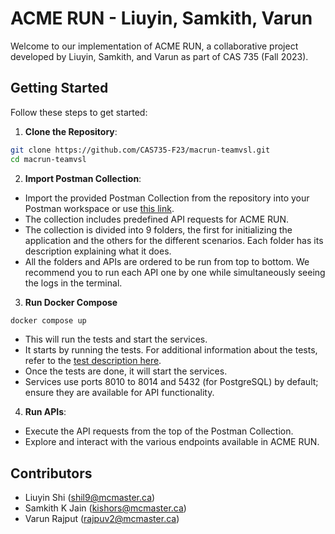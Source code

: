 # ACME RUN - Liuyin, Samkith, Varun

Welcome to our implementation of ACME RUN, a collaborative project developed by Liuyin, Samkith, and Varun as part of CAS 735 (Fall 2023).


## Getting Started

Follow these steps to get started:

1. **Clone the Repository**:

```bash
git clone https://github.com/CAS735-F23/macrun-teamvsl.git
cd macrun-teamvsl
```

2. **Import Postman Collection**:

- Import the provided Postman Collection from the repository into your Postman workspace or use [this link](https://winter-satellite-393249.postman.co/workspace/cas-735~2906f288-5f3e-4839-8f70-f7f36274cd09/collection/14312203-b6260f24-54b8-4d85-8684-dcd9821a3545?action=share&creator=14312203).
- The collection includes predefined API requests for ACME RUN.
- The collection is divided into 9 folders, the first for initializing the application and the others for the different scenarios. Each folder has its description explaining what it does.
- All the folders and APIs are ordered to be run from top to bottom. We recommend you to run each API one by one while simultaneously seeing the logs in the terminal.

3. **Run Docker Compose**
```bash
docker compose up
```

- This will run the tests and start the services.
- It starts by running the tests. For additional information about the tests, refer to the [test description here](https://github.com/CAS735-F23/macrun-teamvsl/tree/add-tests-docker).
- Once the tests are done, it will start the services.
- Services use ports 8010 to 8014 and 5432 (for PostgreSQL) by default; ensure they are available for API functionality.


4. **Run APIs**:

- Execute the API requests from the top of the Postman Collection.
- Explore and interact with the various endpoints available in ACME RUN.


## Contributors

- Liuyin Shi (shil9@mcmaster.ca)
- Samkith K Jain (kishors@mcmaster.ca)
- Varun Rajput (rajpuv2@mcmaster.ca)
